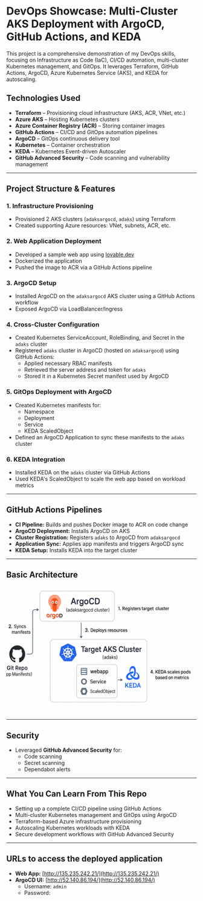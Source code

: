 # DevOps Showcase: Multi-Cluster AKS Deployment with ArgoCD, GitHub Actions, and KEDA

This project is a comprehensive demonstration of my DevOps skills, focusing on Infrastructure as Code (IaC), CI/CD automation, multi-cluster Kubernetes management, and GitOps. It leverages Terraform, GitHub Actions, ArgoCD, Azure Kubernetes Service (AKS), and KEDA for autoscaling.

## Technologies Used

- **Terraform** – Provisioning cloud infrastructure (AKS, ACR, VNet, etc.)
- **Azure AKS** – Hosting Kubernetes clusters
- **Azure Container Registry (ACR)** – Storing container images
- **GitHub Actions** – CI/CD and GitOps automation pipelines
- **ArgoCD** – GitOps continuous delivery tool
- **Kubernetes** – Container orchestration
- **KEDA** – Kubernetes Event-driven Autoscaler
- **GitHub Advanced Security** – Code scanning and vulnerability management

---

## Project Structure & Features

### 1. **Infrastructure Provisioning**
- Provisioned 2 AKS clusters (`adaksargocd`, `adaks`) using Terraform
- Created supporting Azure resources: VNet, subnets, ACR, etc.

### 2. **Web Application Deployment**
- Developed a sample web app using [lovable.dev](https://lovable.dev/)
- Dockerized the application
- Pushed the image to ACR via a GitHub Actions pipeline

### 3. **ArgoCD Setup**
- Installed ArgoCD on the `adaksargocd` AKS cluster using a GitHub Actions workflow
- Exposed ArgoCD via LoadBalancer/Ingress

### 4. **Cross-Cluster Configuration**
- Created Kubernetes ServiceAccount, RoleBinding, and Secret in the `adaks` cluster
- Registered `adaks` cluster in ArgoCD (hosted on `adaksargocd`) using GitHub Actions:
  - Applied necessary RBAC manifests
  - Retrieved the server address and token for `adaks`
  - Stored it in a Kubernetes Secret manifest used by ArgoCD

### 5. **GitOps Deployment with ArgoCD**
- Created Kubernetes manifests for:
  - Namespace
  - Deployment
  - Service
  - KEDA ScaledObject
- Defined an ArgoCD Application to sync these manifests to the `adaks` cluster

### 6. **KEDA Integration**
- Installed KEDA on the `adaks` cluster via GitHub Actions
- Used KEDA's ScaledObject to scale the web app based on workload metrics

---

## GitHub Actions Pipelines

- **CI Pipeline:** Builds and pushes Docker image to ACR on code change
- **ArgoCD Deployment:** Installs ArgoCD on AKS
- **Cluster Registration:** Registers `adaks` to ArgoCD from `adaksargocd`
- **Application Sync:** Applies app manifests and triggers ArgoCD sync
- **KEDA Setup:** Installs KEDA into the target cluster

---

## Basic Architecture
![basic architechture of project](basicarchitecture.png)

---

## Security

- Leveraged **GitHub Advanced Security** for:
  - Code scanning
  - Secret scanning
  - Dependabot alerts

---

## What You Can Learn From This Repo

- Setting up a complete CI/CD pipeline using GitHub Actions
- Multi-cluster Kubernetes management and GitOps using ArgoCD
- Terraform-based Azure infrastructure provisioning
- Autoscaling Kubernetes workloads with KEDA
- Secure development workflows with GitHub Advanced Security

---

## URLs to access the deployed application
- **Web App:** [http://135.235.242.21/](http://135.235.242.21/)
- **ArgoCD UI:** [http://52.140.86.194/](http://52.140.86.194/)
  - Username: `admin`
  - Password: 